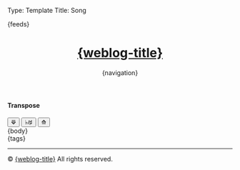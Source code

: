 Type: Template
Title: Song

<!DOCTYPE html>
<html lang="en">
<head>
<title>{weblog-title}{separator}{post-title}</title>
<meta charset="utf-8">
<meta name="viewport" content="width=device-width, initial-scale=1">
{feeds}
<link rel="stylesheet" href='https://kenei.weblog.lol/files/style.css'>
<style>
@import url('https://fonts.googleapis.com/css2?family=Source+Code+Pro:wght@400;700&family=Merriweather:wght@400;700&family=Open+Sans:wght@400;700&display=swap');
@import url('https://static.omg.lol/type/fontawesome-free/css/all.css');
</style>
</head>
<body>

<header>
	<h1 class="weblog-title"><a href="{base-path}">{weblog-title}</a></h1>
	{navigation}
</header>

<main>
	<!-- Add buttons for transposing -->
	<h4>Transpose</h4>
    <div>
        <button class="transpose-btn" onclick="transposeChords(-1)">⟱</button>
		<button class="transpose-btn" id="enharmonic-btn" onclick="toggleEnharmonic()">♭/♯</button>
		<button class="transpose-btn" onclick="transposeChords(1)">⟰</button>
    </div>
{body}

<aside class="post-tags">
	{tags}
</aside>

<hr>

</main>

<footer>
    <p>&copy; <span id="current-year"></span> <a href="{base-path}">{weblog-title}</a> All rights reserved.</p>
</footer>
<script>
	// Define the mapping for chords
	const chordArray = ["C", "C♯", "D", "D♯", "E", "F", "F♯", "G", "G♯", "A", "A♯", "B"];
	const flatChordArray = ["C", "D♭", "D", "E♭", "E", "F", "G♭", "G", "A♭", "A", "B♭", "B"];

	// Define a variable to track the current enharmonic setting (true = sharp, false = flat)
	let useSharps = true;

	// Function to toggle between sharp and flat enharmonic equivalents
	function toggleEnharmonic() {
		useSharps = !useSharps; // Toggle the setting

		// Update all chords on the page to reflect the new enharmonic preference
		const chords = document.querySelectorAll('.chordpro-chord');
		chords.forEach(chord => {
			let originalChord = chord.textContent.trim();
			let newChord = convertEnharmonic(originalChord);
			chord.innerHTML = newChord.replace(/b/g, "♭").replace(/#/g, "♯");  // Replace normalized 'b' with ♭ and '#' with ♯
		});

		// Update the key element
		const keyElement = document.querySelector('.chordpro-key');
		if (keyElement) {
			let originalKey = keyElement.textContent.trim();
			let newKey = convertEnharmonic(originalKey);
			keyElement.textContent = newKey.replace(/b/g, "♭").replace(/#/g, "♯");  // Replace normalized 'b' with ♭ and '#' with ♯
		}
	}

	// Function to convert a chord to the current enharmonic preference
	function convertEnharmonic(chord) {
		const match = chord.match(/^([A-G])([♯♭#b]?)(.*)$/);
		if (!match) return chord;

		let root = match[1];
		let accidental = match[2];
		const suffix = match[3];

		let index;
		if (accidental === "♯" || accidental === "#") {
			index = chordArray.indexOf(root + "♯");
		} else if (accidental === "♭" || accidental === "b") {
			index = flatChordArray.indexOf(root + "♭");
		} else {
			index = chordArray.indexOf(root);
			if (index === -1) {
				index = flatChordArray.indexOf(root);
			}
		}

		if (index === -1) return chord;

		// Choose the correct enharmonic equivalent based on the current setting
		if (useSharps) {
			return chordArray[index] + suffix;
		} else {
			return flatChordArray[index] + suffix;
		}
	}

	// Function to transpose a chord
	function transposeChord(chord, semitones) {
		const match = chord.match(/^([A-G])([♯♭#b]?)(.*)$/);
		if (!match) return chord;

		let root = match[1];
		let accidental = match[2];
		const suffix = match[3];

		let index;
		if (accidental === "♯" || accidental === "#") {
			index = chordArray.indexOf(root + "♯");
		} else if (accidental === "♭" || accidental === "b") {
			index = flatChordArray.indexOf(root + "♭");
		} else {
			index = chordArray.indexOf(root);
			if (index === -1) {
				index = flatChordArray.indexOf(root);
			}
		}

		if (index === -1) return chord;

		const newIndex = (index + semitones + 12) % 12;

		if (useSharps) {
			return chordArray[newIndex] + suffix;
		} else {
			return flatChordArray[newIndex] + suffix;
		}
	}

	// Function to transpose all chords on the page, including the key
	function transposeChords(semitones) {
		const chords = document.querySelectorAll('.chordpro-chord');
		chords.forEach(chord => {
			let originalChord = chord.textContent.trim();
			let transposedChord = transposeChord(originalChord, semitones);
			chord.innerHTML = transposedChord.replace(/b/g, "♭").replace(/#/g, "♯");
		});

		const keyElement = document.querySelector('.chordpro-key');
		if (keyElement) {
			let originalKey = keyElement.textContent.trim();
			let transposedKey = transposeChord(originalKey, semitones);
			keyElement.textContent = transposedKey.replace(/b/g, "♭").replace(/#/g, "♯");
		}
	}

    // Set the current year
    document.getElementById('current-year').textContent = new Date().getFullYear();
</script>

</body>
</html>
